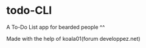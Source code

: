 # todo-CLI
A To-Do List app for bearded people ^^

Made with the help of koala01(forum developpez.net)